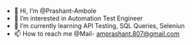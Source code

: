 - 👋 Hi, I’m @Prashant-Ambole
- 👀 I’m interested in Automation Test Engineer
- 🌱 I’m currently learning API Testing, SQL Queries, Seleniun
- 📫 How to reach me @Mail- amprashant.807@gmail.com

<!---
Prashant-Ambole/Prashant-Ambole is a ✨ special ✨ repository because its `README.md` (this file) appears on your GitHub profile.
You can click the Preview link to take a look at your changes.
--->
